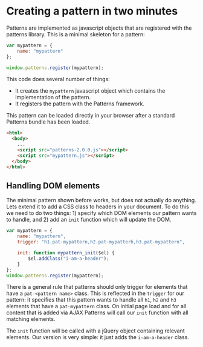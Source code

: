 Creating a pattern in two minutes
=================================

Patterns are implemented as javascript objects that are registered with the
patterns library. This is a minimal skeleton for a pattern:

```javascript
var mypattern = {
    name: "mypattern"
};

window.patterns.register(mypattern);
```

This code does several number of things:

* It creates the ``mypattern`` javascript object which contains the
  implementation of the pattern.
* It registers the pattern with the Patterns framework.

This pattern can be loaded directly in your browser after a standard Patterns
bundle has been loaded.

```html
<html>
  <body>
    ...
    <script src="patterns-2.0.0.js"></script>
    <script src="mypattern.js"></script>
  </body>
</html>
```


Handling DOM elements
----------------------

The minimal pattern shown before works, but does not actually do anything. Lets
extend it to add a CSS class to headers in your document. To do this we need
to do two things: 1) specify which DOM elements our pattern wants to handle, and
2) add an ``init`` function which will update the DOM.

```javascript
var mypattern = {
    name: "mypattern",
    trigger: "h1.pat-mypattern,h2.pat-mypatterh,h3.pat-mypattern",

    init: function mypattern_init($el) {
        $el.addClass("i-am-a-header");
    }
};
window.patterns.register(mypattern);
```

There is a general rule that patterns should only trigger for elements that
have a ``pat-<pattern name>`` class. This is reflected in the ``trigger`` for our
pattern: it specifies that this pattern wants to handle all ``h1``, ``h2`` and
``h3`` elements that have a ``pat-mypattern`` class. On initial page load and
for all content that is added via AJAX Patterns will call our ``init`` function
with all matching elements.

The ``init`` function will be called with a jQuery object containing relevant
elements. Our version is very simple: it just adds the ``i-am-a-header`` class.
